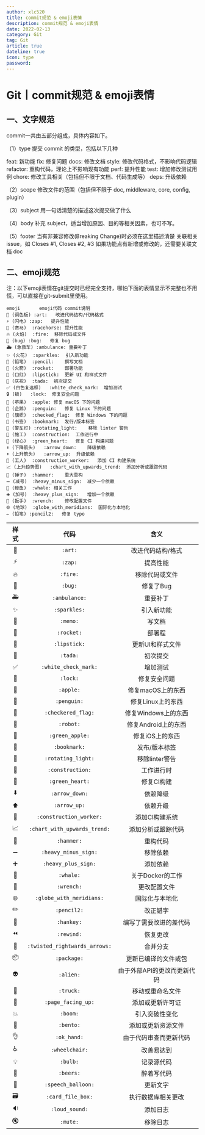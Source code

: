 ```yaml
---
author: xlc520
title: commit规范 & emoji表情
description: commit规范 & emoji表情
date: 2022-02-13
category: Git
tag: Git
article: true
dateline: true
icon: type
password: 
---
```


# Git丨commit规范 & emoji表情

## 一、文字规范
commit一共由五部分组成，具体内容如下。

（1）type
提交 commit 的类型，包括以下几种

feat: 新功能
fix: 修复问题
docs: 修改文档
style: 修改代码格式，不影响代码逻辑
refactor: 重构代码，理论上不影响现有功能
perf: 提升性能
test: 增加修改测试用例
chore: 修改工具相关（包括但不限于文档、代码生成等）
deps: 升级依赖

（2）scope
修改文件的范围（包括但不限于 doc, middleware, core, config, plugin）

（3）subject
用一句话清楚的描述这次提交做了什么

（4）body
补充 subject，适当增加原因、目的等相关因素，也可不写。

（5）footer
当有非兼容修改(Breaking Change)时必须在这里描述清楚
关联相关 issue，如 Closes #1, Closes #2, #3
如果功能点有新增或修改的，还需要关联文档 doc

## 二、emoji规范

注：以下emoji表情在git提交时已经完全支持，哪怕下面的表情显示不完整也不用慌，可以直接在git-submit里使用。

```
emoji		emoji代码	commit说明
🎨 (调色板)	:art:	改进代码结构/代码格式
⚡️ (闪电)	:zap:	提升性能
🐎 (赛马)	:racehorse:	提升性能
🔥 (火焰)	:fire:	移除代码或文件
🐛 (bug)	:bug:	修复 bug
🚑 (急救车)	:ambulance:	重要补丁
✨ (火花)	:sparkles:	引入新功能
📝 (铅笔)	:pencil:	撰写文档
🚀 (火箭)	:rocket:	部署功能
💄 (口红)	:lipstick:	更新 UI 和样式文件
🎉 (庆祝)	:tada:	初次提交
✅ (白色复选框)	:white_check_mark:	增加测试
🔒 (锁)	:lock:	修复安全问题
🍎 (苹果)	:apple:	修复 macOS 下的问题
🐧 (企鹅)	:penguin:	修复 Linux 下的问题
🏁 (旗帜)	:checked_flag:	修复 Windows 下的问题
🔖 (书签)	:bookmark:	发行/版本标签
🚨 (警车灯)	:rotating_light:	移除 linter 警告
🚧 (施工)	:construction:	工作进行中
💚 (绿心)	:green_heart:	修复 CI 构建问题
⬇️ (下降箭头)	:arrow_down:	降级依赖
⬆️ (上升箭头)	:arrow_up:	升级依赖
👷 (工人)	:construction_worker:	添加 CI 构建系统
📈 (上升趋势图)	:chart_with_upwards_trend:	添加分析或跟踪代码
🔨 (锤子)	:hammer:	重大重构
➖ (减号)	:heavy_minus_sign:	减少一个依赖
🐳 (鲸鱼)	:whale:	相关工作
➕ (加号)	:heavy_plus_sign:	增加一个依赖
🔧 (扳手)	:wrench:	修改配置文件
🌐 (地球)	:globe_with_meridians:	国际化与本地化
✏️ (铅笔)	:pencil2:	修复 typo
```

| 样式 |             代码              |            含义             |
| :--: | :---------------------------: | :-------------------------: |
|  🎨   |            `:art:`            |      改进代码结构/格式      |
|  ⚡️   |            `:zap:`            |          提高性能           |
|  🔥   |           `:fire:`            |       移除代码或文件        |
|  🐛   |            `:bug:`            |          修复了Bug          |
|  🚑   |         `:ambulance:`         |          重要补丁           |
|  ✨   |         `:sparkles:`          |         引入新功能          |
|  📝   |           `:memo:`            |           写文档            |
|  🚀   |          `:rocket:`           |           部署程            |
|  💄   |         `:lipstick:`          |      更新UI和样式文件       |
|  🎉   |           `:tada:`            |          初次提交           |
|  ✅   |     `:white_check_mark:`      |          增加测试           |
|  🔑   |           `:lock:`            |        修复安全问题         |
|  🍎   |           `:apple:`           |      修复macOS上的东西      |
|  🐧   |          `:penguin:`          |      修复Linux上的东西      |
|  🏁   |      `:checkered_flag:`       |     修复Windows上的东西     |
|  🤖️   |           `:robot:`           |     修复Android上的东西     |
|  🍏   |        `:green_apple:`        |       修复iOS上的东西       |
|  🔖   |         `:bookmark:`          |        发布/版本标签        |
|  🚨   |      `:rotating_light:`       |       移除linter警告        |
|  🚧   |       `:construction:`        |         工作进行时          |
|  💚   |        `:green_heart:`        |         修复CI构建          |
|  ⬇️   |        `:arrow_down:`         |          依赖降级           |
|  ⬆️   |         `:arrow_up:`          |          依赖升级           |
|  👷   |    `:construction_worker:`    |       添加CI构建系统        |
|  📈   | `:chart_with_upwards_trend:`  |     添加分析或跟踪代码      |
|  🔨   |          `:hammer:`           |          重构代码           |
|  ➖   |     `:heavy_minus_sign:`      |          移除依赖           |
|  ➕   |      `:heavy_plus_sign:`      |          添加依赖           |
|  🐳   |           `:whale:`           |      关于Docker的工作       |
|  🔧   |          `:wrench:`           |        更改配置文件         |
|  🌐   |   `:globe_with_meridians:`    |       国际化与本地化        |
|  ✏️   |          `:pencil2:`          |          改正错字           |
|  💩   |          `:hankey:`           |   编写了需要改进的差代码    |
|  ⏪   |          `:rewind:`           |          恢复更改           |
|  🔀   | `:twisted_rightwards_arrows:` |          合并分支           |
|  📦   |          `:package:`          |    更新已编译的文件或包     |
|  👽   |           `:alien:`           | 由于外部API的更改而更新代码 |
|  🚚   |           `:truck:`           |      移动或重命名文件       |
|  📄   |      `:page_facing_up:`       |      添加或更新许可证       |
|  💥   |           `:boom:`            |       引入突破性变化        |
|  🍱   |           `:bento:`           |     添加或更新资源文件      |
|  👌   |          `:ok_hand:`          |   由于代码审查而更新代码    |
|  ♿️   |        `:wheelchair:`         |         改善易达到          |
|  💡   |           `:bulb:`            |         记录源代码          |
|  🍻   |           `:beers:`           |         醉着写代码          |
|  💬   |      `:speech_balloon:`       |          更新文字           |
|  🗃️   |       `:card_file_box:`       |     执行数据库相关更改      |
|  🔉   |        `:loud_sound:`         |          添加日志           |
|  🔇   |           `:mute:`            |          移除日志           |